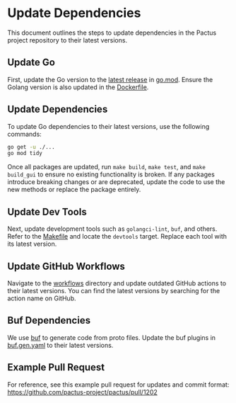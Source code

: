 # Update Dependencies

This document outlines the steps to update dependencies in the Pactus project repository
to their latest versions.

## Update Go

First, update the Go version to the [latest release](https://go.dev/doc/install) in [go.mod](../go.mod).
Ensure the Golang version is also updated in the [Dockerfile](../Dockerfile).

## Update Dependencies

To update Go dependencies to their latest versions, use the following commands:

```sh
go get -u ./...
go mod tidy
```

Once all packages are updated, run `make build`, `make test`, and `make build_gui`
to ensure no existing functionality is broken.
If any packages introduce breaking changes or are deprecated,
update the code to use the new methods or replace the package entirely.

## Update Dev Tools

Next, update development tools such as `golangci-lint`, `buf`, and others.
Refer to the [Makefile](../Makefile) and locate the `devtools` target.
Replace each tool with its latest version.

## Update GitHub Workflows

Navigate to the [workflows](../.github/workflows) directory and
update outdated GitHub actions to their latest versions.
You can find the latest versions by searching for the action name on GitHub.

## Buf Dependencies

We use [buf](https://buf.build/explore) to generate code from proto files.
Update the buf plugins in [buf.gen.yaml](../www/grpc/buf/buf.gen.yaml) to their latest versions.

## Example Pull Request

For reference, see this example pull request for updates and commit format:
https://github.com/pactus-project/pactus/pull/1202
